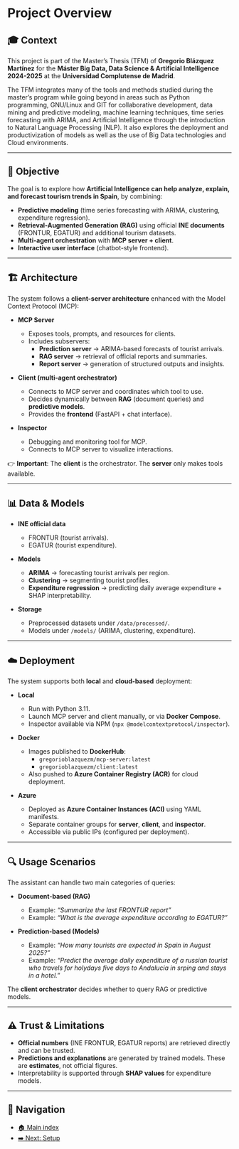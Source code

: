 # Project Overview

## 🎓 Context

This project is part of the Master’s Thesis (TFM) of **Gregorio Blázquez Martínez** for the **Máster Big Data, Data Science & Artificial Intelligence 2024-2025** at the **Universidad Complutense de Madrid**.  

The TFM integrates many of the tools and methods studied during the master’s program while going beyond in areas such as Python programming, GNU/Linux and GIT for collaborative development, data mining and predictive modeling, machine learning techniques, time series forecasting with ARIMA, and Artificial Intelligence through the introduction to Natural Language Processing (NLP). It also explores the deployment and productivization of models as well as the use of Big Data technologies and Cloud environments.

---

## 🎯 Objective

The goal is to explore how **Artificial Intelligence can help analyze, explain, and forecast tourism trends in Spain**, by combining:

- **Predictive modeling** (time series forecasting with ARIMA, clustering, expenditure regression).  
- **Retrieval-Augmented Generation (RAG)** using official **INE documents** (FRONTUR, EGATUR) and additional tourism datasets.  
- **Multi-agent orchestration** with **MCP server + client**.  
- **Interactive user interface** (chatbot-style frontend).  

---

## 🏗 Architecture

The system follows a **client-server architecture** enhanced with the Model Context Protocol (MCP):  

- **MCP Server**  
  - Exposes tools, prompts, and resources for clients.  
  - Includes subservers:
    - **Prediction server** → ARIMA-based forecasts of tourist arrivals.  
    - **RAG server** → retrieval of official reports and summaries.  
    - **Report server** → generation of structured outputs and insights.  

- **Client (multi-agent orchestrator)**  
  - Connects to MCP server and coordinates which tool to use.  
  - Decides dynamically between **RAG** (document queries) and **predictive models**.  
  - Provides the **frontend** (FastAPI + chat interface).  

- **Inspector**  
  - Debugging and monitoring tool for MCP.  
  - Connects to MCP server to visualize interactions.  

👉 **Important**: The **client** is the orchestrator. The **server** only makes tools available.  

---

## 📊 Data & Models

- **INE official data**  
  - FRONTUR (tourist arrivals).  
  - EGATUR (tourist expenditure).  

- **Models**  
  - **ARIMA** → forecasting tourist arrivals per region.  
  - **Clustering** → segmenting tourist profiles.  
  - **Expenditure regression** → predicting daily average expenditure + SHAP interpretability.  

- **Storage**  
  - Preprocessed datasets under `/data/processed/`.  
  - Models under `/models/` (ARIMA, clustering, expenditure).  

---

## ☁️ Deployment

The system supports both **local** and **cloud-based** deployment:

- **Local**  
  - Run with Python 3.11.  
  - Launch MCP server and client manually, or via **Docker Compose**.  
  - Inspector available via NPM (`npx @modelcontextprotocol/inspector`).  

- **Docker**  
  - Images published to **DockerHub**:
    - `gregorioblazquezm/mcp-server:latest`  
    - `gregorioblazquezm/client:latest`  
  - Also pushed to **Azure Container Registry (ACR)** for cloud deployment.  

- **Azure**  
  - Deployed as **Azure Container Instances (ACI)** using YAML manifests.  
  - Separate container groups for **server**, **client**, and **inspector**.  
  - Accessible via public IPs (configured per deployment).  

---

## 🔍 Usage Scenarios

The assistant can handle two main categories of queries:

- **Document-based (RAG)**  
  - Example: *“Summarize the last FRONTUR report”*  
  - Example: *“What is the average expenditure according to EGATUR?”*  

- **Prediction-based (Models)**  
  - Example: *“How many tourists are expected in Spain in August 2025?”*  
  - Example: *“Predict the average daily expenditure of a russian tourist who travels for holydays five days to Andalucia in srping and stays in a hotel.”*  

The **client orchestrator** decides whether to query RAG or predictive models.  

---

## ⚠️ Trust & Limitations

- **Official numbers** (INE FRONTUR, EGATUR reports) are retrieved directly and can be trusted.  
- **Predictions and explanations** are generated by trained models. These are **estimates**, not official figures.  
- Interpretability is supported through **SHAP values** for expenditure models.  

---

## 🧭 Navigation

- [🏠 Main index](../README.md#documentation)
- [➡️ Next: Setup](/02_setup.md)

